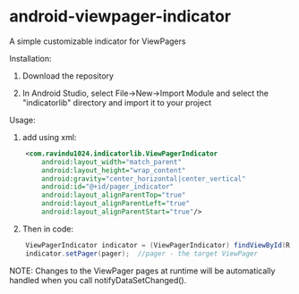# android-viewpager-indicator
A simple customizable indicator for ViewPagers

Installation:

1) Download the repository

2) In Android Studio, select File->New->Import Module and select the "indicatorlib" directory and import it to your project

Usage:

1) add using xml:
```xml
    <com.ravindu1024.indicatorlib.ViewPagerIndicator
        android:layout_width="match_parent"
        android:layout_height="wrap_content"
        android:gravity="center_horizontal|center_vertical"
        android:id="@+id/pager_indicator"
        android:layout_alignParentTop="true"
        android:layout_alignParentLeft="true"
        android:layout_alignParentStart="true"/>
```
        
2) Then in code:
```java
    ViewPagerIndicator indicator = (ViewPagerIndicator) findViewById(R.id.pager_indicator);
    indicator.setPager(pager);  //pager - the target ViewPager
```
    
NOTE: Changes to the ViewPager pages at runtime will be automatically handled when you call notifyDataSetChanged().


